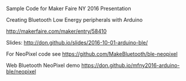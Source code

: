 Sample Code for Maker Faire NY 2016 Presentation

Creating Bluetooth Low Energy peripherals with Arduino

http://makerfaire.com/maker/entry/58410

Slides: http://don.github.io/slides/2016-10-01-arduino-ble/

For NeoPixel code see https://github.com/MakeBluetooth/ble-neopixel

Web Bluetooth NeoPixel demo https://don.github.io/mfny2016-arduino-ble/neopixel

